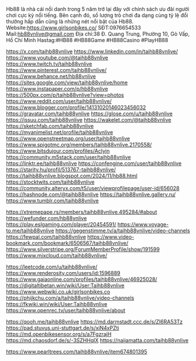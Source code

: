 Hb88 là nhà cái nổi danh trong 5 năm trở lại đây với chính sách ưu đãi người chơi cực kỳ nổi tiếng. Bên cạnh đó, số lượng trò chơi đa dạng cùng tỷ lệ đổi thưởng hấp dẫn cũng là những nét nổi bật của Hb88.
Website:https://www.girlsonbikes.co/
SĐT:0976654533
Mail:hb88vnlive@gmail.com
Địa chỉ:38 Đ. Quang Trung, Phường 10, Gò Vấp, Hồ Chí Minh
Hastag:#HB88 #HB88Game #HB88Casino #PlayHB88

https://x.com/taihb88vnlive
https://www.linkedin.com/in/taihb88vnlive/
https://www.youtube.com/@taihb88vnlive
https://www.twitch.tv/taihb88vnlive
https://www.pinterest.com/taihb88vnlive/
https://www.behance.net/hb88vnlive
https://sites.google.com/view/taihb88vnlive/home
https://www.instapaper.com/p/hb88vnlive
https://500px.com/p/taihb88vnlive?view=photos
https://www.reddit.com/user/taihb88vnlive/
https://www.blogger.com/profile/14131020146023456032
https://gravatar.com/taihb88vnlive
https://glose.com/u/taihb88vnlive
https://issuu.com/taihb88vnlive
https://wakelet.com/@taihb88vnlive
https://sketchfab.com/taihb88vnlive
https://myanimelist.net/profile/taihb88vnlive
https://www.openstreetmap.org/user/taihb88vnlive
https://www.spigotmc.org/members/taihb88vnlive.2170558/
https://www.bitsdujour.com/profiles/AcIyjn
https://community.m5stack.com/user/taihb88vnlive
https://linktr.ee/taihb88vnlive
https://confengine.com/user/taihb88vnlive
https://starity.hu/profil/513767-taihb88vnlive/
https://taihb88vnlive.blogspot.com/2024/11/hb88.html
https://stocktwits.com/taihb88vnlive
https://community.alteryx.com/t5/user/viewprofilepage/user-id/656028
https://hashnode.com/@taihb88vnlive
https://taihb88vnlive.gallery.ru/
https://www.tumblr.com/taihb88vnlive

https://xtremepape.rs/members/taihb88vnlive.495284/#about
https://wefunder.com/hb88vnlive
https://play.eslgaming.com/player/20454591/
https://www.voyage-to.me/taihb88vnlive
https://gegenstimme.tv/a/taihb88vnlive/video-channels
https://fewpal.com/taihb88vnlive
https://www.video-bookmark.com/bookmark/6506567/taihb88vnlive/
https://www.silverstripe.org/ForumMemberProfile/show/191599
https://www.mixcloud.com/taihb88vnlive/

https://leetcode.com/u/taihb88vnlive/
https://www.renderosity.com/users/id:1596889
https://www.gaiaonline.com/profiles/taihb88vnlive/46925028/
https://digitaltibetan.win/wiki/User:Taihb88vnlive
https://www.webwiki.co.uk/girlsonbikes.co
https://phijkchu.com/a/taihb88vnlive/video-channels
https://fkwiki.win/wiki/User:Taihb88vnlive
https://www.openrec.tv/user/taihb88vnlive/about

https://qooh.me/taihb88vnlive
https://md.darmstadt.ccc.de/s/ZI6RA53Tz
https://pad.stuvus.uni-stuttgart.de/s/xiN4xPZti
https://md.openbikesensor.org/s/a7FgzrajH
https://md.chaosdorf.de/s/-3SZHHqlX
https://naijamatta.com/taihb88vnlive

https://www.pearltrees.com/taihb88vnlive/item674801395